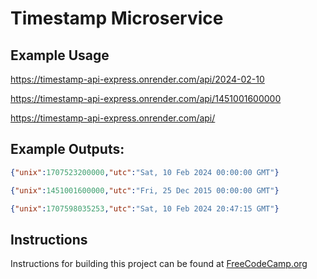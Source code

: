 # Timestamp Microservice

## Example Usage

https://timestamp-api-express.onrender.com/api/2024-02-10

https://timestamp-api-express.onrender.com/api/1451001600000

https://timestamp-api-express.onrender.com/api/


## Example Outputs:

```json
{"unix":1707523200000,"utc":"Sat, 10 Feb 2024 00:00:00 GMT"}

{"unix":1451001600000,"utc":"Fri, 25 Dec 2015 00:00:00 GMT"}

{"unix":1707598035253,"utc":"Sat, 10 Feb 2024 20:47:15 GMT"}
```

## Instructions
Instructions for building this project can be found at [FreeCodeCamp.org](https://www.freecodecamp.org/learn/apis-and-microservices/apis-and-microservices-projects/timestamp-microservice)
